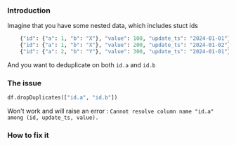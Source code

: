 
### Introduction

Imagine that you have some nested data, which includes stuct ids
```python
    {"id": {"a": 1, "b": "X"}, "value": 100, "update_ts": "2024-01-01"},
    {"id": {"a": 1, "b": "X"}, "value": 200, "update_ts": "2024-01-02"},
    {"id": {"a": 2, "b": "Y"}, "value": 300, "update_ts": "2024-01-01"}
```

And you want to deduplicate on both `id.a` and `id.b` 

### The issue
```python
df.dropDuplicates(["id.a", "id.b"])
```
Won't work and will raise an error : `Cannot resolve column name "id.a" among (id, update_ts, value).`

### How to fix it



